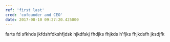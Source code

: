 ```yaml
---
ref: 'first last'
cred: 'cofounder and CEO'
date: 2017-08-10 09:27:20.425000
---
```


farts fd sfkhds jkfdshfdkshfjdsk hjkdfskj fhdjks fhjkds h'fjks fhjkdsfh jksdjfk